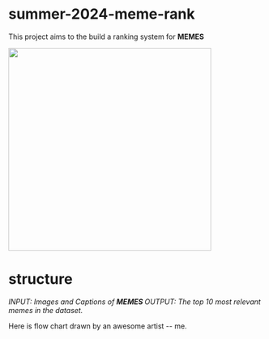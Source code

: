 # summer-2024-meme-rank

This project aims to the build a ranking system for <b> MEMES </b>

<img src="https://static.wixstatic.com/media/bb1bd6_5798c09022ba43249a38bfea9be1db34~mv2.png/v1/fill/w_980,h_560,al_c,q_90,usm_0.66_1.00_0.01,enc_auto/bb1bd6_5798c09022ba43249a38bfea9be1db34~mv2.png" width="400">


# structure
*INPUT: Images and Captions of <b> MEMES </b>*
*OUTPUT: The top 10 most relevant memes in the dataset.*

Here is flow chart drawn by an awesome artist -- me.
